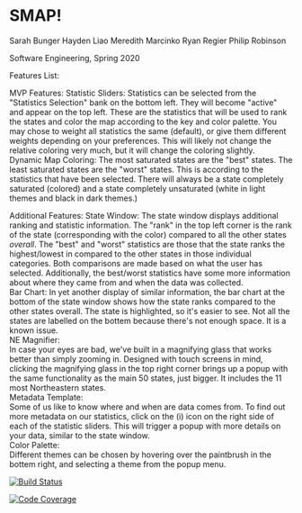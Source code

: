 # SMAP!

Sarah Bunger
Hayden Liao
Meredith Marcinko
Ryan Regier
Philip Robinson

Software Engineering, Spring 2020

Features List: 

MVP Features: 
    Statistic Sliders:
        Statistics can be selected from the "Statistics Selection" bank on the bottom left. They will become "active" and appear on the top left. These are the statistics that will be used to rank the states and color the map according to the key and color palette. You may chose to weight all statistics the same (default), or give them different weights depending on your preferences. This will likely not change the relative coloring very much, but it will change the coloring slightly.  
    Dynamic Map Coloring:
        The most saturated states are the "best" states. The least saturated states are the "worst" states. This is according to the statistics that have been selected. There will always be a state completely saturated (colored) and a state completely unsaturated (white in light themes and black in dark themes.)  


Additional Features:
    State Window:
        The state window displays additional ranking and statistic information. The "rank" in the top left corner is the rank of the state (corresponding with the color) compared to all the other states *overall*. The "best" and "worst" statistics are those that the state ranks the highest/lowest in compared to the other states in those individual categories. Both comparisons are made based on what the user has selected. Additionally, the best/worst statistics have some more information about where they came from and when the data was collected.   
    Bar Chart:
        In yet another display of similar information, the bar chart at the bottom of the state window shows how the state ranks compared to the other states overall. The state is highlighted, so it's easier to see. Not all the states are labelled on the bottem because there's not enough space. It is a known issue.   
    NE Magnifier:  
        In case your eyes are bad, we've built in a magnifying glass that works better than simply zooming in. Designed with touch screens in mind, clicking the magnifying glass in the top right corner brings up a popup with the same functionality as the main 50 states, just bigger. It includes the 11 most Northeastern states.   
    Metadata Template:   
        Some of us like to know where and when are data comes from. To find out more metadata on our statistics, click on the (i) icon on the right side of each of the statistic sliders. This will trigger a popup with more details on your data, similar to the state window.   
    Color Palette:  
        Different themes can be chosen by hovering over the paintbrush in the bottem right, and selecting a theme from the popup menu.   


[![Build Status](https://travis-ci.com/upcs/cs341-project-ss2020-swift.svg?branch=master)](https://travis-ci.com/upcs/cs341-project-ss2020-swift)

[![Code Coverage](https://codecov.io/gh/upcs/cs341-project-ss2020-swift/branch/master/graph/badge.svg)](https://codecov.io/gh/upcs/cs341-project-ss2020-swift)
